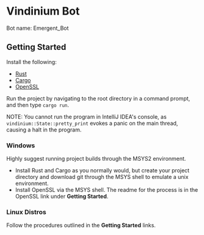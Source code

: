 # Vindinium Bot

Bot name: Emergent_Bot

## Getting Started

Install the following:
* [Rust](https://www.rust-lang.org/)
* [Cargo](https://crates.io/install)
* [OpenSSL](https://github.com/sfackler/rust-openssl/blob/master/README.md)

Run the project by navigating to the root directory in a command prompt,
and then type `cargo run`. 

NOTE: You cannot run the program in IntelliJ IDEA's console, as `vindinium::State::pretty_print` evokes a panic on the main thread, causing a halt in the program.

### Windows

Highly suggest running project builds through the MSYS2 environment. 
* Install Rust and Cargo as you normally would, but create your project directory and download git through the MSYS shell to emulate a unix environment. 
* Install OpenSSL via the MSYS shell. The readme for the process is in the OpenSSL link under **Getting Started**.

### Linux Distros

Follow the procedures outlined in the **Getting Started** links.
